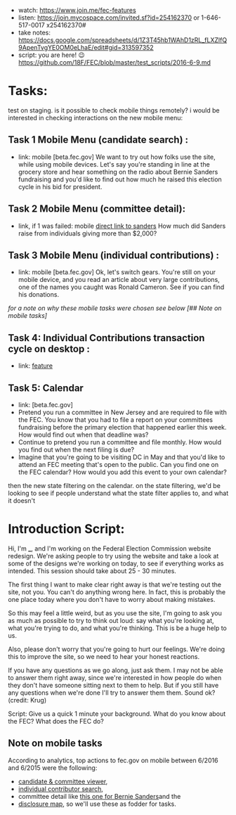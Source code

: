 - watch: <https://www.join.me/fec-features>
- listen: <https://join.mycospace.com/invited.sf?id=254162370> or 1-646-517-0017 x254162370#
- take notes: <https://docs.google.com/spreadsheets/d/1Z3T45hb1WAhD1zRL_fLXZlfQ9ApenTvgYE0OM0eLhaE/edit#gid=313597352>
- script: you are here! :wink: <https://github.com/18F/FEC/blob/master/test_scripts/2016-6-9.md>

# Tasks:

test on staging. is it possible to check mobile things remotely? i would be interested in checking interactions on the new mobile menu:

## Task 1 Mobile Menu (candidate search) :

- link: mobile [beta.fec.gov] We want to try out how folks use the site, while using mobile devices. Let's say you're standing in line at the grocery store and hear something on the radio about Bernie Sanders fundraising and you'd like to find out how much he raised this election cycle in his bid for president.

## Task 2 Mobile Menu (committee detail):

- link, if 1 was failed: mobile [direct link to sanders](https://beta.fec.gov/data/candidate/P60007168/) How much did Sanders raise from individuals giving more than $2,000?

## Task 3 Mobile Menu (individual contributions) :

- link: mobile [beta.fec.gov] Ok, let's switch gears. You're still on your mobile device, and you read an article about very large contributions, one of the names you caught was Ronald Cameron. See if you can find his donations.

_for a note on why these mobile tasks were chosen see below [## Note on mobile tasks]_

## Task 4: Individual Contributions transaction cycle on desktop :

- link: [feature](https://fec-feature-proxy.18f.gov/data/receipts/?transaction_period=2016&min_date=01-01-2015&max_date=12-31-2016)

## Task 5: Calendar

- link: [beta.fec.gov]
- Pretend you run a committee in New Jersey and are required to file with the FEC. You know that you had to file a report on your committees fundraising before the primary election that happened earlier this week. How would find out when that deadline was?
- Continue to pretend you run a committee and file monthly. How would you find out when the next filing is due?
- Imagine that you're going to be visiting DC in May and that you'd like to attend an FEC meeting that's open to the public. Can you find one on the FEC calendar? How would you add this event to your own calendar?

then the new state filtering on the calendar. on the state filtering, we'd be looking to see if people understand what the state filter applies to, and what it doesn't

# Introduction Script:

Hi, I'm **_**, and I'm working on the Federal Election Commission website redesign. We're asking people to try using the website and take a look at some of the designs we're working on today, to see if everything works as intended. This session should take about 25 - 30 minutes.

The first thing I want to make clear right away is that we're testing out the site, not you. You can't do anything wrong here. In fact, this is probably the one place today where you don't have to worry about making mistakes.

So this may feel a little weird, but as you use the site, I'm going to ask you as much as possible to try to think out loud: say what you're looking at, what you're trying to do, and what you're thinking. This is be a huge help to us.

Also, please don't worry that you're going to hurt our feelings. We're doing this to improve the site, so we need to hear your honest reactions.

If you have any questions as we go along, just ask them. I may not be able to answer them right away, since we're interested in how people do when they don't have someone sitting next to them to help. But if you still have any questions when we're done I'll try to answer them them. Sound ok? (credit: Krug)

Script: Give us a quick 1 minute your background. What do you know about the FEC? What does the FEC do?

## Note on mobile tasks

According to analytics, top actions to fec.gov on mobile between 6/2016 and 6/2015 were the following:

- [candidate & committee viewer](http://www.fec.gov/finance/disclosure/candcmte_info.shtml),
- [individual contributor search](http://www.fec.gov/finance/disclosure/norindsea.shtml),
- committee detail like [this one for Bernie Sanders](http://www.fec.gov/fecviewer/CandidateCommitteeDetail.do?tabIndex=1&candidateCommitteeId=S4VT00033)and the
- [disclosure map](http://www.fec.gov/disclosurep/pnational.do), so we'll use these as fodder for tasks.
